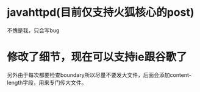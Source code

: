 # javahttpd(目前仅支持火狐核心的post)  
不愧是我，只会写bug
# 修改了细节，现在可以支持ie跟谷歌了
另外由于每次都要检查boundary所以尽量不要发大文件，后面会添加content-length字段，用来专门传大文件。
